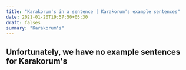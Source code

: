 ```yaml
---
title: "Karakorum's in a sentence | Karakorum's example sentences"
date: 2021-01-20T19:57:50+05:30
draft: falses
summary: "Karakorum's"
---
```

## Unfortunately, we have no example sentences for Karakorum's                 
